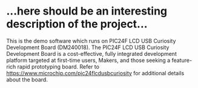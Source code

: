 # ...here should be an interesting description of the project...

This is the demo software which runs on PIC24F LCD USB Curiosity Development Board (DM240018). The PIC24F LCD USB Curiosity Development Board is a cost-effective, fully integrated development platform targeted at first-time users, Makers, and those seeking a feature-rich rapid prototyping board. Refer to https://www.microchip.com/pic24flcdusbcuriosity for additional details about the board.
